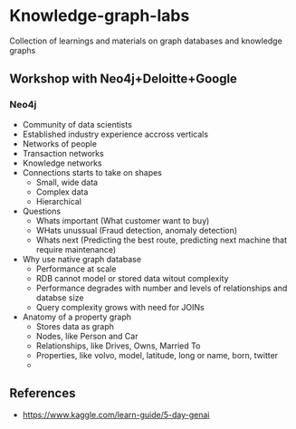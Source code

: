 # Knowledge-graph-labs
Collection of learnings and materials on graph databases and knowledge graphs

## Workshop with Neo4j+Deloitte+Google

### Neo4j
- Community of data scientists
- Established industry experience accross verticals
- Networks of people
- Transaction networks
- Knowledge networks
- Connections starts to take on shapes
  - Small, wide data
  - Complex data
  - Hierarchical
- Questions
  - Whats important (What customer want to buy)
  - WHats unussual (Fraud detection, anomaly detection)
  - Whats next (Predicting the best route, predicting next machine that require maintenance)
- Why use native graph database
  - Performance at scale
  - RDB cannot model or stored data witout complexity
  - Performance degrades with number and levels of relationships and databse size
  - Query complexity grows with need for JOINs
- Anatomy of a property graph
  - Stores data as graph
  - Nodes, like Person and Car
  - Relationships, like Drives, Owns, Married To
  - Properties, like volvo, model, latitude, long or name, born, twitter
  - 

## References
- https://www.kaggle.com/learn-guide/5-day-genai
